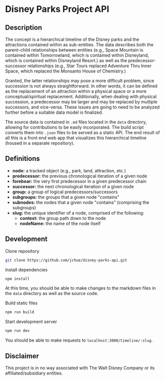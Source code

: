 # Disney Parks Project API

## Description

The concept is a hierarchical timeline of the Disney parks and the attractions contained within as sub-entities. The data describes both the parent-child relationships between entities (e.g., Space Mountain is contained within Tomorrowland, which is contained within Disneyland, which is contained within Disneyland Resort.) as well as the predecessor-successor relationships (e.g., Star Tours replaced Adventure Thru Inner Space, which replaced the Monsanto House of Chemistry.)

Granted, the latter relationships may pose a more difficult problem, since succession is not always straightforward. In other words, it can be defined as the replacement of an attraction within a physical space or a more conceptual/spiritual replacement. Additionally, when dealing with physical succession, a predecessor may be larger and may be replaced by multiple successors, and vice-versa. These issues are going to need to be analyzed further before a suitable data model is finalized.

The source data is contained in `.md` files located in the `data` directory, allowing for contributions to be easily incorporated. The build script converts them into `.json` files to be served as a static API. The end result of all this is a front end web app that visualizes this hierarchical timeline (housed in a separate repository).

## Definitions

- **node:** a tracked object (e.g., park, land, attraction, etc.)
- **predecessor:** the previous chronological iteration of a given node
- **forebear:** the very first predecessor in a given predecessor chain
- **successor:** the next chronological iteration of a given node
- **group:** a group of logical predecessors/successors
- **subgroups:** the groups that a given node "contains"
- **subnodes:** the nodes that a given node "contains" (comprising the subgroups)
- **slug:** the unique identifier of a node, comprised of the following:
  - **context:** the group path down to the node
  - **nodeName:** the name of the node itself

## Development

Clone repository
```sh
git clone https://github.com/jchue/disney-parks-api.git
```

Install dependencies
```sh
npm install
```

At this time, you should be able to make changes to the markdown files in the `data` directory as well as the source code.

Build static files
```sh
npm run build
```

Start development server
```sh
npm run dev
```

You should be able to make requests to `localhost:3000/timeline/:slug`.

## Disclaimer

This project is in no way associated with The Walt Disney Company or its affiliated/subsidiary entities.
